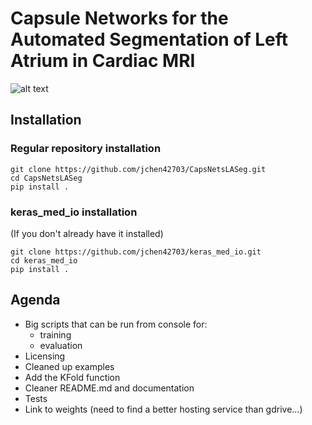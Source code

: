 # Capsule Networks for the Automated Segmentation of Left Atrium in Cardiac MRI
![alt text](https://github.com/jchen42703/CapsNetsLASeg/blob/master/images/la_003.gif "la_003.nii")
## Installation
### Regular repository installation
```
git clone https://github.com/jchen42703/CapsNetsLASeg.git
cd CapsNetsLASeg
pip install .
```
### keras_med_io installation
(If you don't already have it installed)
```
git clone https://github.com/jchen42703/keras_med_io.git
cd keras_med_io
pip install .
```

## Agenda
* Big scripts that can be run from console for:
  * training
  * evaluation
* Licensing
* Cleaned up examples
* Add the KFold function
* Cleaner README.md and documentation
* Tests
* Link to weights (need to find a better hosting service than gdrive...)

